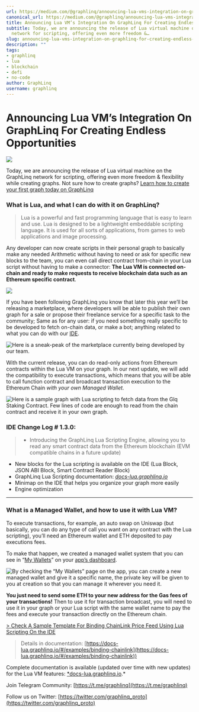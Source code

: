 ```yaml
---
url: https://medium.com/@graphlinq/announcing-lua-vms-integration-on-graphlinq-for-creating-endless-opportunities-468b0ac11db7
canonical_url: https://medium.com/@graphlinq/announcing-lua-vms-integration-on-graphlinq-for-creating-endless-opportunities-468b0ac11db7
title: Announcing Lua VM’s Integration On GraphLinq For Creating Endless Opportunities
subtitle: Today, we are announcing the release of Lua virtual machine on the GraphLinq
  network for scripting, offering even more freedom &…
slug: announcing-lua-vms-integration-on-graphlinq-for-creating-endless-opportunities
description: ""
tags:
- graphlinq
- lua
- blockchain
- defi
- no-code
author: GraphLinq
username: graphlinq
---
```


# Announcing Lua VM’s Integration On GraphLinq For Creating Endless Opportunities

![][image_ref_MSotUHJmR09mOXpOUGxab2xoZFdBdmdBLmpwZWc=]

Today, we are announcing the release of Lua virtual machine on the GraphLinq network for scripting, offering even more freedom & flexibility while creating graphs. Not sure how to create graphs? [Learn how to create your first graph today on GraphLinq](https://graphlinq.medium.com/how-to-create-your-first-graph-on-graphlinq-protocol-63eaafda016)

### What is Lua, and what I can do with it on GraphLinq?

> Lua is a powerful and fast programming language that is easy to learn and use. Lua is designed to be a lightweight embeddable scripting language. It is used for all sorts of applications, from games to web applications and image processing.

Any developer can now create scripts in their personal graph to basically make any needed Arithmetic without having to need or ask for specific new blocks to the team, you can even call direct contract from-chain in your Lua script without having to make a connector: **The Lua VM is connected on-chain and ready to make requests to receive blockchain data such as an Ethereum specific contract**.

![][image_ref_MCpJQ0Z4NjNvaGJZM3ZhY29GLnBuZw==]

If you have been following GraphLinq you know that later this year we’ll be releasing a marketplace, where developers will be able to publish their own graph for a sale or propose their freelance service for a specific task to the community; Same as for any user: if you need something really specific to be developed to fetch on-chain data, or make a bot; anything related to what you can do with our [IDE](https://ide.graphlinq.io).

![Here is a sneak-peak of the marketplace currently being developed by our team.][image_ref_MSp1SUJNNDNvRVFTdTJENDM5U29UcHRnLnBuZw==]

With the current release, you can do read-only actions from Ethereum contracts within the Lua VM on your graph. In our next update, we will add the compatibility to execute transactions, which means that you will be able to call function contract and broadcast transaction execution to the Ethereum Chain *with your own Managed Wallet.*

![Here is a sample graph with Lua scripting to fetch data from the Glq Staking Contract. Few lines of code are enough to read from the chain contract and receive it in your own graph.][image_ref_MCprRFd4eEJKWjRmcjVXNVJXLnBuZw==]

### IDE Change Log # 1.3.0:

> - Introducing the GraphLinq Lua Scripting Engine, allowing you to read any smart contract data from the Ethereum blockchain (EVM compatible chains in a future update)
- New blocks for the Lua scripting is available on the IDE (Lua Block, JSON ABI Block, Smart Contract Reader Block)
- GraphLinq Lua Scripting documentation: [*docs-lua.graphlinq.io*](https://docs-lua.graphlinq.io/#/)
- Minimap on the IDE that helps you organize your graph more easily
- Engine optimization

________________________________________________________

### What is a Managed Wallet, and how to use it with Lua VM?

To execute transactions, for example, an auto swap on Uniswap (but basically, you can do any type of call you want on any contract with the Lua scripting), you’ll need an Ethereum wallet and ETH deposited to pay executions fees.

To make that happen, we created a managed wallet system that you can see in “[My Wallets](https://app.graphlinq.io/app/wallets)” on your [app’s dashboard](https://app.graphlinq.io/).

![By checking the “My Wallets” page on the app, you can create a new managed wallet and give it a specific name, the private key will be given to you at creation so that you can manage it wherever you need it.][image_ref_MSotYldXZEl1YzNLWVVjTldLQWtFM0JBLnBuZw==]

**You just need to send some ETH to your new address for the Gas fees of your transactions!** Then to use it for transaction broadcast, you will need to use it in your graph or your Lua script with the same wallet name to pay the fees and execute your transaction directly on the Ethereum chain.

[> Check A Sample Template For Binding ChainLink Price Feed Using Lua Scripting On the IDE](https://ide.graphlinq.io/?loadGraph=27)

> Details in documentation: [https://docs-lua.graphlinq.io/#/examples/binding-chainlink](https://docs-lua.graphlinq.io/#/examples/binding-chainlink))

Complete documentation is available (updated over time with new updates) for the Lua VM features: [*docs-lua.graphlinq.io](https://docs-lua.graphlinq.io/#/).*

Join Telegram Community: [https://t.me/graphlinq](https://t.me/graphlinq)

Follow us on Twitter: [https://twitter.com/graphlinq_proto](https://twitter.com/graphlinq_proto)


[image_ref_MSotUHJmR09mOXpOUGxab2xoZFdBdmdBLmpwZWc=]: data:image/jpeg;base64,
[image_ref_MCpJQ0Z4NjNvaGJZM3ZhY29GLnBuZw==]: data:image/png;base64,
[image_ref_MSp1SUJNNDNvRVFTdTJENDM5U29UcHRnLnBuZw==]: data:image/png;base64,
[image_ref_MCprRFd4eEJKWjRmcjVXNVJXLnBuZw==]: data:image/png;base64,
[image_ref_MSotYldXZEl1YzNLWVVjTldLQWtFM0JBLnBuZw==]: data:image/png;base64,
